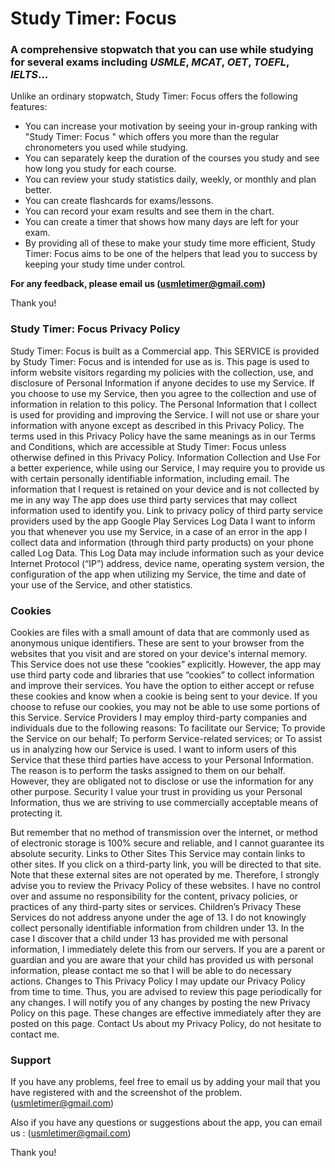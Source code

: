 # Study Timer: Focus 

### A comprehensive stopwatch that you can use while studying for several exams including _USMLE_, _MCAT_, _OET_, _TOEFL_, _IELTS_...

Unlike an ordinary stopwatch, Study Timer: Focus offers the following features:

- You can increase your motivation by seeing your in-group ranking with "Study Timer: Focus " which offers you more than the regular chronometers you used while studying.
- You can separately keep the duration of the courses you study and see how long you study for each course.
- You can review your study statistics daily, weekly, or monthly and plan better.
- You can create flashcards for exams/lessons.
- You can record your exam results and see them in the chart. 
- You can create a timer that shows how many days are left for your exam.
- By providing all of these to make your study time more efficient, Study Timer: Focus aims to be one of the helpers that lead you to success by keeping your study time under control.

**For any feedback, please email us (usmletimer@gmail.com)**

Thank you!

### Study Timer: Focus Privacy Policy

Study Timer: Focus is built as a Commercial app. This SERVICE is provided by Study Timer: Focus and is intended for use as is. This page is used to inform website visitors regarding my policies with the collection, use, and disclosure of Personal Information if anyone decides to use my Service. If you choose to use my Service, then you agree to the collection and use of information in relation to this policy. The Personal Information that I collect is used for providing and improving the Service. I will not use or share your information with anyone except as described in this Privacy Policy. The terms used in this Privacy Policy have the same meanings as in our Terms and Conditions, which are accessible at Study Timer: Focus unless otherwise defined in this Privacy Policy. Information Collection and Use For a better experience, while using our Service, I may require you to provide us with certain personally identifiable information, including email. The information that I request is retained on your device and is not collected by me in any way The app does use third party services that may collect information used to identify you. Link to privacy policy of third party service providers used by the app Google Play Services Log Data I want to inform you that whenever you use my Service, in a case of an error in the app I collect data and information (through third party products) on your phone called Log Data. This Log Data may include information such as your device Internet Protocol (“IP”) address, device name, operating system version, the configuration of the app when utilizing my Service, the time and date of your use of the Service, and other statistics.

### Cookies
Cookies are files with a small amount of data that are commonly used as anonymous unique identifiers. These are sent to your browser from the websites that you visit and are stored on your device's internal memory. This Service does not use these “cookies” explicitly. However, the app may use third party code and libraries that use “cookies” to collect information and improve their services. You have the option to either accept or refuse these cookies and know when a cookie is being sent to your device. If you choose to refuse our cookies, you may not be able to use some portions of this Service. Service Providers I may employ third-party companies and individuals due to the following reasons: To facilitate our Service; To provide the Service on our behalf; To perform Service-related services; or To assist us in analyzing how our Service is used. I want to inform users of this Service that these third parties have access to your Personal Information. The reason is to perform the tasks assigned to them on our behalf. However, they are obligated not to disclose or use the information for any other purpose. Security I value your trust in providing us your Personal Information, thus we are striving to use commercially acceptable means of protecting it.

But remember that no method of transmission over the internet, or method of electronic storage is 100% secure and reliable, and I cannot guarantee its absolute security. Links to Other Sites This Service may contain links to other sites. If you click on a third-party link, you will be directed to that site. Note that these external sites are not operated by me. Therefore, I strongly advise you to review the Privacy Policy of these websites. I have no control over and assume no responsibility for the content, privacy policies, or practices of any third-party sites or services. Children’s Privacy These Services do not address anyone under the age of 13. I do not knowingly collect personally identifiable information from children under 13. In the case I discover that a child under 13 has provided me with personal information, I immediately delete this from our servers. If you are a parent or guardian and you are aware that your child has provided us with personal information, please contact me so that I will be able to do necessary actions. Changes to This Privacy Policy I may update our Privacy Policy from time to time. Thus, you are advised to review this page periodically for any changes. I will notify you of any changes by posting the new Privacy Policy on this page. These changes are effective immediately after they are posted on this page. Contact Us  about my Privacy Policy, do not hesitate to contact me.

### Support

If you have any problems, feel free to email us by adding your mail that you have registered with and the screenshot of the problem. (usmletimer@gmail.com)

Also if you have any questions or suggestions about the app, you can email us : (usmletimer@gmail.com)

Thank you!
